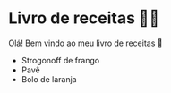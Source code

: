 # Livro de receitas 👨‍🍳
Olá! Bem vindo ao meu livro de receitas 👋
 - Strogonoff de frango
 - Pavê
 - Bolo de laranja
 
